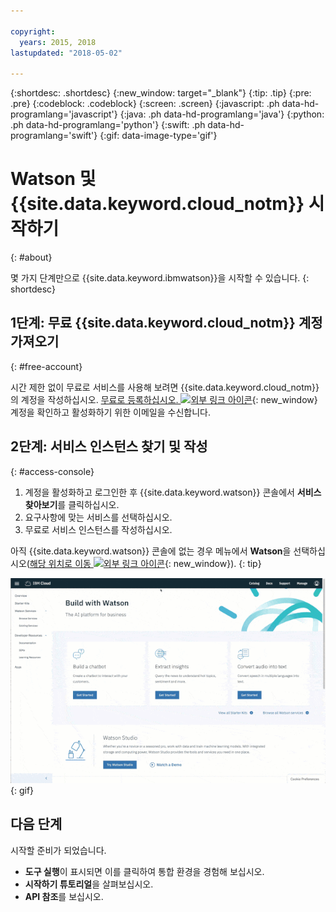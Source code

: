 ```yaml
---

copyright:
  years: 2015, 2018
lastupdated: "2018-05-02"

---
```


{:shortdesc: .shortdesc}
{:new_window: target="_blank"}
{:tip: .tip}
{:pre: .pre}
{:codeblock: .codeblock}
{:screen: .screen}
{:javascript: .ph data-hd-programlang='javascript'}
{:java: .ph data-hd-programlang='java'}
{:python: .ph data-hd-programlang='python'}
{:swift: .ph data-hd-programlang='swift'}
{:gif: data-image-type='gif'}

# Watson 및 {{site.data.keyword.cloud_notm}} 시작하기
{: #about}

몇 가지 단계만으로 {{site.data.keyword.ibmwatson}}을 시작할 수 있습니다.
{: shortdesc}

## 1단계: 무료 {{site.data.keyword.cloud_notm}} 계정 가져오기
{: #free-account}

시간 제한 없이 무료로 서비스를 사용해 보려면 {{site.data.keyword.cloud_notm}}의 계정을 작성하십시오. [무료로 등록하십시오. ![외부 링크 아이콘](../../icons/launch-glyph.svg "외부 링크 아이콘")](https://console.{DomainName}/registration/?target=%2Fdeveloper%2Fwatson%2Fdashboard){: new_window} 계정을 확인하고 활성화하기 위한 이메일을 수신합니다.

## 2단계: 서비스 인스턴스 찾기 및 작성
{: #access-console}

1.  계정을 활성화하고 로그인한 후 {{site.data.keyword.watson}} 콘솔에서 **서비스 찾아보기**를 클릭하십시오.
1.  요구사항에 맞는 서비스를 선택하십시오.
1.  무료로 서비스 인스턴스를 작성하십시오.

아직 {{site.data.keyword.watson}} 콘솔에 없는 경우 메뉴에서 **Watson**을 선택하십시오([해당 위치로 이동 ![외부 링크 아이콘](../../icons/launch-glyph.svg "외부 링크 아이콘")](https://console.{DomainName}/developer/watson/){: new_window}).
{: tip}

![메뉴를 클릭한 후 Watson 클릭](images/ic-create-service.gif){: gif}

## 다음 단계

시작할 준비가 되었습니다.

- **도구 실행**이 표시되면 이를 클릭하여 통합 환경을 경험해 보십시오.
- **시작하기 튜토리얼**을 살펴보십시오.
- **API 참조**를 보십시오.


